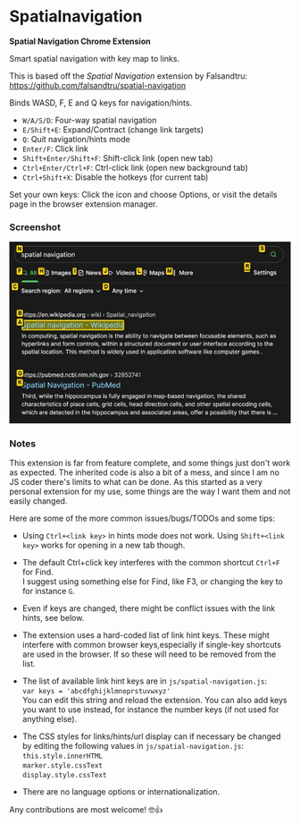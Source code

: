 # Spatialnavigation

__Spatial Navigation Chrome Extension__

Smart spatial navigation with key map to links.

This is based off the *Spatial Navigation* extension by Falsandtru:\
https://github.com/falsandtru/spatial-navigation

Binds WASD, F, E and Q keys for navigation/hints.

* `W/A/S/D`: Four-way spatial navigation
* `E/Shift+E`: Expand/Contract (change link targets)
* `Q`: Quit navigation/hints mode
* `Enter/F`: Click link
* `Shift+Enter/Shift+F`: Shift-click link (open new tab)
* `Ctrl+Enter/Ctrl+F`: Ctrl-click link (open new background tab)
* `Ctrl+Shift+X`: Disable the hotkeys (for current tab)

Set your own keys: Click the icon and choose Options, or visit the details page in the browser extension manager.

### Screenshot

![Screenshot of extension in use](https://raw.githubusercontent.com/Pathduck/spatialnavigation/main/img/screenshot.jpg "Screenshot of extension in use")

### Notes

This extension is far from feature complete, and some things just don't work as expected.
The inherited code is also a bit of a mess, and since I am no JS coder there's limits to what can be done.
As this started as a very personal extension for my use, some things are the way I want them and not easily changed.

Here are some of the more common issues/bugs/TODOs and some tips:

* Using `Ctrl+<link key>` in hints mode does not work. Using `Shift+<link key>` works for opening in a new tab though.

*  The default Ctrl+click key interferes with the common shortcut `Ctrl+F` for Find.\
I suggest using something else for Find, like F3, or changing the key to for instance `G`.

* Even if keys are changed, there might be conflict issues with the link hints, see below.

* The extension uses a hard-coded list of link hint keys. These might interfere with common browser keys,especially if single-key shortcuts are used in the browser. If so these will need to be removed from the list.

* The list of available link hint keys are in `js/spatial-navigation.js`:\
`var keys = 'abcdfghijklmnoprstuvwxyz'`\
You can edit this string and reload the extension. You can also add keys you want to use instead, for instance the number keys (if not used for anything else).

* The CSS styles for links/hints/url display can if necessary be changed by editing the following values in `js/spatial-navigation.js`:\
`this.style.innerHTML`\
`marker.style.cssText`\
`display.style.cssText`

* There are no language options or internationalization.

Any contributions are most welcome! 🤓👍
